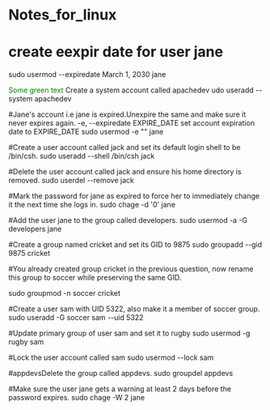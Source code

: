 # Notes_for_linux
# create eexpir date for user jane
sudo usermod --expiredate  March 1, 2030   jane 

<span style="color: green"> Some green text </span>Create a system account called apachedev
udo useradd --system apachedev

#Jane's account i.e jane is expired.Unexpire the same and make sure it never expires again.
  -e, --expiredate EXPIRE_DATE  set account expiration date to EXPIRE_DATE
sudo usermod -e "" jane

#Create a user account called jack and set its default login shell to be /bin/csh.
sudo useradd --shell /bin/csh jack

#Delete the user account called jack and ensure his home directory is removed.
sudo userdel --remove jack

#Mark the password for jane as expired to force her to immediately change it the next time she logs in.
sudo chage -d '0' jane

#Add the user jane to the group called developers.
sudo usermod -a -G developers jane

#Create a group named cricket and set its GID to 9875
sudo groupadd --gid 9875 cricket


#You already created group cricket in the previous question, now rename this group to soccer while preserving the same GID.

sudo groupmod -n soccer cricket

#Create a user sam with UID 5322, also make it a member of soccer group.
sudo useradd -G soccer sam  --uid 5322

#Update primary group of user sam and set it to rugby
sudo usermod -g rugby sam

#Lock the user account called sam
sudo usermod --lock sam

#appdevsDelete the group called appdevs.
sudo groupdel appdevs

#Make sure the user jane gets a warning at least 2 days before the password expires.
sudo chage -W 2 jane
